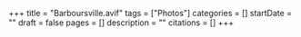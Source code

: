 +++
title = "Barboursville.avif"
tags = ["Photos"]
categories = []
startDate = ""
draft = false
pages = []
description = ""
citations = []
+++

